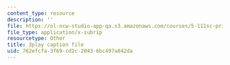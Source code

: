 ```yaml
---
content_type: resource
description: ''
file: https://ol-ocw-studio-app-qa.s3.amazonaws.com/courses/5-111sc-principles-of-chemical-science-fall-2014/762efcfa3f69cd2c20436bc497a842da_B7iFcW8USjQ.srt
file_type: application/x-subrip
resourcetype: Other
title: 3play caption file
uid: 762efcfa-3f69-cd2c-2043-6bc497a842da
---
```

